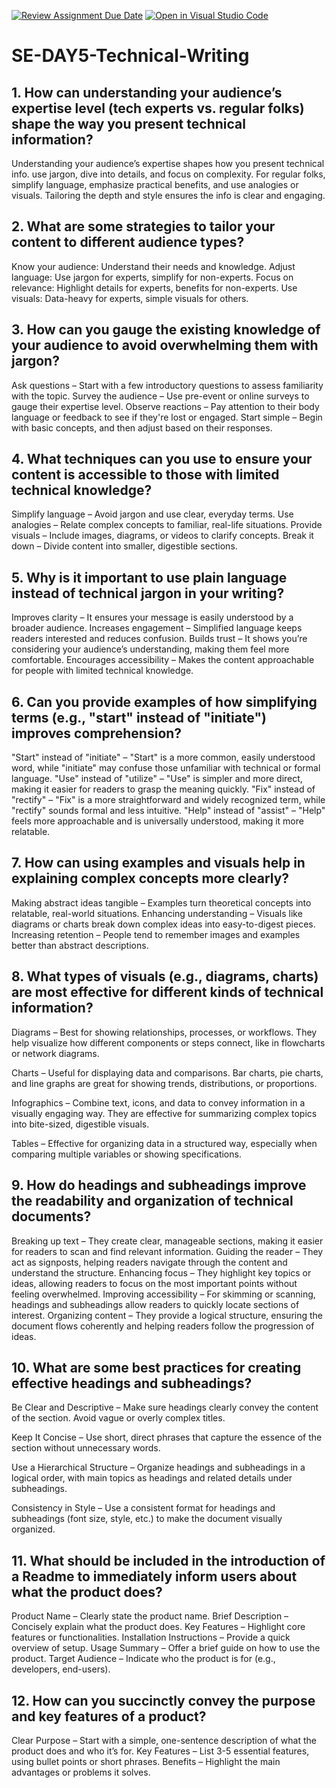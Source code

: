 [![Review Assignment Due Date](https://classroom.github.com/assets/deadline-readme-button-22041afd0340ce965d47ae6ef1cefeee28c7c493a6346c4f15d667ab976d596c.svg)](https://classroom.github.com/a/zsAR-pyY)
[![Open in Visual Studio Code](https://classroom.github.com/assets/open-in-vscode-2e0aaae1b6195c2367325f4f02e2d04e9abb55f0b24a779b69b11b9e10269abc.svg)](https://classroom.github.com/online_ide?assignment_repo_id=18559598&assignment_repo_type=AssignmentRepo)
# SE-DAY5-Technical-Writing
## 1. How can understanding your audience’s expertise level (tech experts vs. regular folks) shape the way you present technical information?
Understanding your audience’s expertise shapes how you present technical info. 
use jargon, dive into details, and focus on complexity. For regular folks, simplify language, emphasize practical benefits, and use analogies or visuals. Tailoring the depth and style ensures the info is clear and engaging.
## 2. What are some strategies to tailor your content to different audience types?
Know your audience: Understand their needs and knowledge.
Adjust language: Use jargon for experts, simplify for non-experts.
Focus on relevance: Highlight details for experts, benefits for non-experts.
Use visuals: Data-heavy for experts, simple visuals for others.
## 3. How can you gauge the existing knowledge of your audience to avoid overwhelming them with jargon?
Ask questions – Start with a few introductory questions to assess familiarity with the topic.
Survey the audience – Use pre-event or online surveys to gauge their expertise level.
Observe reactions – Pay attention to their body language or feedback to see if they're lost or engaged.
Start simple – Begin with basic concepts, and then adjust based on their responses.
## 4. What techniques can you use to ensure your content is accessible to those with limited technical knowledge?
Simplify language – Avoid jargon and use clear, everyday terms.
Use analogies – Relate complex concepts to familiar, real-life situations.
Provide visuals – Include images, diagrams, or videos to clarify concepts.
Break it down – Divide content into smaller, digestible sections.
## 5. Why is it important to use plain language instead of technical jargon in your writing?
Improves clarity – It ensures your message is easily understood by a broader audience.
Increases engagement – Simplified language keeps readers interested and reduces confusion.
Builds trust – It shows you’re considering your audience’s understanding, making them feel more comfortable.
Encourages accessibility – Makes the content approachable for people with limited technical knowledge.
## 6. Can you provide examples of how simplifying terms (e.g., "start" instead of "initiate") improves comprehension?
"Start" instead of "initiate" – "Start" is a more common, easily understood word, while "initiate" may confuse those unfamiliar with technical or formal language.
"Use" instead of "utilize" – "Use" is simpler and more direct, making it easier for readers to grasp the meaning quickly.
"Fix" instead of "rectify" – "Fix" is a more straightforward and widely recognized term, while "rectify" sounds formal and less intuitive.
"Help" instead of "assist" – "Help" feels more approachable and is universally understood, making it more relatable.
## 7. How can using examples and visuals help in explaining complex concepts more clearly?
Making abstract ideas tangible – Examples turn theoretical concepts into relatable, real-world situations.
Enhancing understanding – Visuals like diagrams or charts break down complex ideas into easy-to-digest pieces.
Increasing retention – People tend to remember images and examples better than abstract descriptions.
## 8. What types of visuals (e.g., diagrams, charts) are most effective for different kinds of technical information?
Diagrams – Best for showing relationships, processes, or workflows. They help visualize how different components or steps connect, like in flowcharts or network diagrams.

Charts – Useful for displaying data and comparisons. Bar charts, pie charts, and line graphs are great for showing trends, distributions, or proportions.

Infographics – Combine text, icons, and data to convey information in a visually engaging way. They are effective for summarizing complex topics into bite-sized, digestible visuals.

Tables – Effective for organizing data in a structured way, especially when comparing multiple variables or showing specifications.
## 9. How do headings and subheadings improve the readability and organization of technical documents?
Breaking up text – They create clear, manageable sections, making it easier for readers to scan and find relevant information.
Guiding the reader – They act as signposts, helping readers navigate through the content and understand the structure.
Enhancing focus – They highlight key topics or ideas, allowing readers to focus on the most important points without feeling overwhelmed.
Improving accessibility – For skimming or scanning, headings and subheadings allow readers to quickly locate sections of interest.
Organizing content – They provide a logical structure, ensuring the document flows coherently and helping readers follow the progression of ideas.
## 10. What are some best practices for creating effective headings and subheadings?
Be Clear and Descriptive – Make sure headings clearly convey the content of the section. Avoid vague or overly complex titles.

Keep It Concise – Use short, direct phrases that capture the essence of the section without unnecessary words.

Use a Hierarchical Structure – Organize headings and subheadings in a logical order, with main topics as headings and related details under subheadings.

Consistency in Style – Use a consistent format for headings and subheadings (font size, style, etc.) to make the document visually organized.
## 11. What should be included in the introduction of a Readme to immediately inform users about what the product does?
Product Name – Clearly state the product name.
Brief Description – Concisely explain what the product does.
Key Features – Highlight core features or functionalities.
Installation Instructions – Provide a quick overview of setup.
Usage Summary – Offer a brief guide on how to use the product.
Target Audience – Indicate who the product is for (e.g., developers, end-users).
## 12. How can you succinctly convey the purpose and key features of a product?
Clear Purpose – Start with a simple, one-sentence description of what the product does and who it’s for.
Key Features – List 3-5 essential features, using bullet points or short phrases.
Benefits – Highlight the main advantages or problems it solves.
